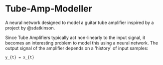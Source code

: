 # Tube-Amp-Modeller
A neural network designed to model a guitar tube amplifier inspired by a project by @sdatkinson.

Since Tube Amplifiers typically act non-linearly to the input signal, it becomes an interesting problem to model this using a neural network.
The output signal of the amplifier depends on a 'history' of input samples:
```
y_{t} = x_{t}
```
